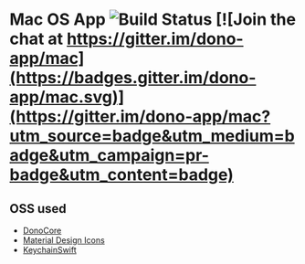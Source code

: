 # Mac OS App ![Build Status](https://travis-ci.org/dono-app/mac.svg?branch=master) [![Join the chat at https://gitter.im/dono-app/mac](https://badges.gitter.im/dono-app/mac.svg)](https://gitter.im/dono-app/mac?utm_source=badge&utm_medium=badge&utm_campaign=pr-badge&utm_content=badge)

## OSS used

* [DonoCore](https://github.com/dono-app/dono-pod/)
* [Material Design Icons](https://github.com/Templarian/MaterialDesign)
* [KeychainSwift](https://github.com/marketplacer/keychain-swift)
